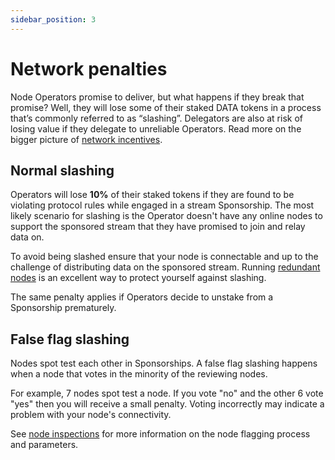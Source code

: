 ```yaml
---
sidebar_position: 3
---
```


# Network penalties
Node Operators promise to deliver, but what happens if they break that promise? Well, they will lose some of their staked DATA tokens in a process that’s commonly referred to as “slashing”. Delegators are also at risk of losing value if they delegate to unreliable Operators. Read more on the bigger picture of [network incentives](./network-incentives.md).

## Normal slashing
Operators will lose **10%** of their staked tokens if they are found to be violating protocol rules while engaged in a stream Sponsorship. The most likely scenario for slashing is the Operator doesn't have any online nodes to support the sponsored stream that they have promised to join and relay data on. 

To avoid being slashed ensure that your node is connectable and up to the challenge of distributing data on the sponsored stream. Running [redundant nodes](../network-roles/operators#node-redundancy-factor) is an excellent way to protect yourself against slashing.

The same penalty applies if Operators decide to unstake from a Sponsorship prematurely.

## False flag slashing
Nodes spot test each other in Sponsorships. A false flag slashing happens when a node that votes in the minority of the reviewing nodes.

For example, 7 nodes spot test a node. If you vote "no" and the other 6 vote "yes" then you will receive a small penalty. Voting incorrectly may indicate a problem with your node's connectivity.

See [node inspections](./node-inspection.md) for more information on the node flagging process and parameters.
